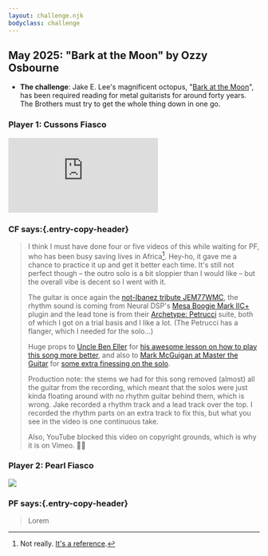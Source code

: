 ```yaml
---
layout: challenge.njk
bodyclass: challenge
---
```


<section class="challenge challenge-intro">

## May 2025: "Bark at the Moon" by Ozzy Osbourne

* **The challenge**: Jake E. Lee's magnificent octopus, "[Bark at the Moon](https://song.link/gb/i/192826926)", has been required reading for metal guitarists for around forty years. The Brothers must try to get the whole thing down in one go.

</section>

<section class="challenge challenge-entries">
<div class="entry entry-cf">

### Player 1: Cussons Fiasco

<iframe src="https://player.vimeo.com/video/1081783129?h=9255ac47f1&amp;badge=0&amp;autopause=0&amp;player_id=0&amp;app_id=58479" frameborder="0" allow="autoplay; fullscreen; picture-in-picture; clipboard-write; encrypted-media" title="Bark at the Moon"></iframe><script src="https://player.vimeo.com/api/player.js"></script>

### CF says:{.entry-copy-header}

> I think I must have done four or five videos of this while waiting for PF, who has been busy saving lives in Africa[^africa]. Hey-ho, it gave me a chance to practice it up and get it better each time. It's still not perfect though – the outro solo is a bit sloppier than I would like – but the overall vibe is decent so I went with it.
>
> The guitar is once again the [not-Ibanez tribute JEM77WMC](https://blog.clivemurray.com/how-to-get-a-custom-guitar-in-just-9-years-and-lose-thousands-in-the-process/), the rhythm sound is coming from Neural DSP's [Mesa Boogie Mark IIC+](https://neuraldsp.com/plugins/tone-king-imperial-mkii) plugin and the lead tone is from their [Archetype: Petrucci](https://neuraldsp.com/plugins/archetype-petrucci) suite, both of which I got on a trial basis and I like a lot. (The Petrucci has a flanger, which I needed for the solo...)
>
> Huge props to [Uncle Ben Eller](https://www.youtube.com/BenEllerGuitars) for [his awesome lesson on how to play this song more better](https://www.youtube.com/watch?v=2qgBegbqSAo), and also to [Mark McGuigan at Master the Guitar](https://mastertheguitar.co.uk/) for [some extra finessing on the solo](https://www.youtube.com/watch?v=HYeJBZFEe24).
>
> Production note: the stems we had for this song removed (almost) all the guitar from the recording, which meant that the solos were just kinda floating around with no rhythm guitar behind them, which is wrong. Jake recorded a rhythm track and a lead track over the top. I recorded the rhythm parts on an extra track to fix this, but what you see in the video is one continuous take.
>
> Also, YouTube blocked this video on copyright grounds, which is why it is on Vimeo. 🤷‍♀️

</div>

<div class="entry entry-pf">

### Player 2: Pearl Fiasco

<img class="dummyIframe" src="/public/images/awaiting-entry.jpg">

### PF says:{.entry-copy-header}

> Lorem

</div>

[^africa]: Not really. [It's a reference](https://www.youtube.com/watch?v=ONUJZZNeu4g).
</section>
